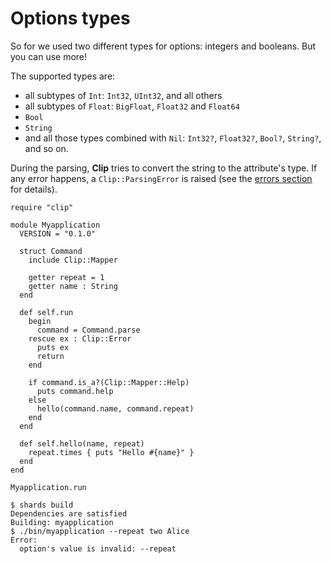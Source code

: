 # Options types

So for we used two different types for options: integers and booleans.
But you can use more!

The supported types are:

* all subtypes of `Int`: `Int32`, `UInt32`, and all others
* all subtypes of `Float`: `BigFloat`, `Float32` and `Float64`
* `Bool`
* `String`
* and all those types combined with `Nil`: `Int32?`, `Float32?`, `Bool?`, `String?`, and so on.

During the parsing, **Clip** tries to convert the string to the attribute's type.
If any error happens, a `Clip::ParsingError` is raised (see the [errors section](../errors.md) for details).

```Crystal
require "clip"

module Myapplication
  VERSION = "0.1.0"

  struct Command
    include Clip::Mapper

    getter repeat = 1
    getter name : String
  end

  def self.run
    begin
      command = Command.parse
    rescue ex : Clip::Error
      puts ex
      return
    end

    if command.is_a?(Clip::Mapper::Help)
      puts command.help
    else
      hello(command.name, command.repeat)
    end
  end

  def self.hello(name, repeat)
    repeat.times { puts "Hello #{name}" }
  end
end

Myapplication.run
```

```console
$ shards build
Dependencies are satisfied
Building: myapplication
$ ./bin/myapplication --repeat two Alice
Error:
  option's value is invalid: --repeat
```
